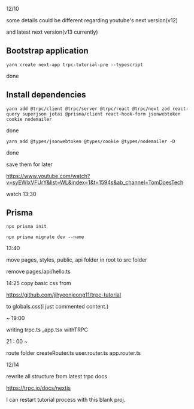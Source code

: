 12/10

some details could be different regarding youtube's next version(v12)

and latest next version(v13 currently)

## Bootstrap application
`yarn create next-app trpc-tutorial-pre --typescript`

done

## Install dependencies
`yarn add @trpc/client @trpc/server @trpc/react @trpc/next zod react-query superjson jotai @prisma/client react-hook-form jsonwebtoken cookie nodemailer`

done

`yarn add @types/jsonwebtoken @types/cookie @types/nodemailer -D`

done


save them for later

https://www.youtube.com/watch?v=syEWlxVFUrY&list=WL&index=1&t=1594s&ab_channel=TomDoesTech

watch 13:30

## Prisma
`npx prisma init`

`npx prisma migrate dev --name`





13:40

move pages, styles, public, api folder in root to src folder

remove pages/api/hello.ts

14:25 copy basic css from

https://github.com/jihyeonjeong11/trpc-tutorial

to globals.css(i just commented content.)

~ 19:00

writing trpc.ts
_app.tsx withTRPC

21 : 00 ~

route folder
createRouter.ts
user.router.ts
app.router.ts

12/14

rewrite all structure from latest trpc docs

https://trpc.io/docs/nextjs

I can restart tutorial process with this blank proj.

